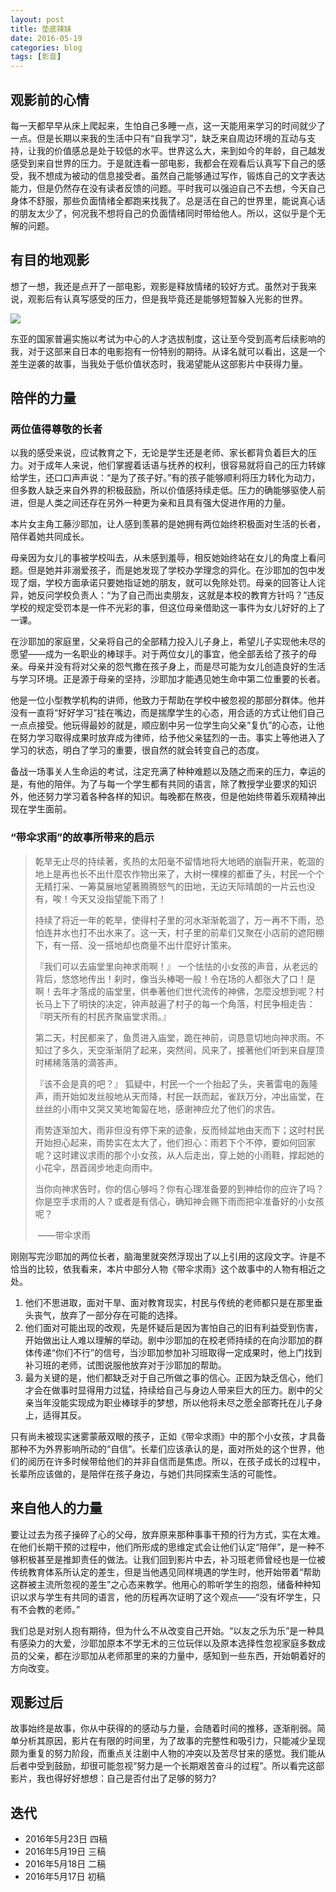 ```yaml
---
layout: post
title: 垫底辣妹
date: 2016-05-19
categories: blog
tags: [影音]
---
```


## 观影前的心情

每一天都早早从床上爬起来，生怕自己多睡一点，这一天能用来学习的时间就少了一点。但是长期以来我的生活中只有“自我学习”，缺乏来自周边环境的互动与支持，让我的价值感总是处于较低的水平。世界这么大，来到如今的年龄，自己越发感受到来自世界的压力。于是就连看一部电影，我都会在观看后认真写下自己的感受，我不想成为被动的信息接受者。虽然自己能够通过写作，锻炼自己的文字表达能力，但是仍然存在没有读者反馈的问题。平时我可以强迫自己不去想，今天自己身体不舒服，那些负面情绪全都跑来找我了。总是活在自己的世界里，能说真心话的朋友太少了，何况我不想将自己的负面情绪同时带给他人。所以，这似乎是个无解的问题。

## 有目的地观影

想了一想，我还是点开了一部电影，观影是释放情绪的较好方式。虽然对于我来说，观影后有认真写感受的压力，但是我毕竟还是能够短暂躲入光影的世界。

![](http://img31.mtime.cn/pi/2016/04/20/155011.26565343_1000X1000.jpg)

东亚的国家普遍实施以考试为中心的人才选拔制度，这让至今受到高考后续影响的我，对于这部来自日本的电影抱有一份特别的期待。从译名就可以看出，这是一个差生逆袭的故事，当我处于低价值状态时，我渴望能从这部影片中获得力量。

## 陪伴的力量

### 两位值得尊敬的长者

以我的感受来说，应试教育之下，无论是学生还是老师、家长都背负着巨大的压力。对于成年人来说，他们掌握着话语与抚养的权利，很容易就将自己的压力转嫁给学生，还口口声声说：“是为了孩子好。”有的孩子能够顺利将压力转化为动力，但多数人缺乏来自外界的积极鼓励，所以价值感持续走低。压力的确能够驱使人前进，但是人类之间还存在另外一种更为亲和且具有强大促进作用的力量。

本片女主角工藤沙耶加，让人感到羡慕的是她拥有两位始终积极面对生活的长者，陪伴着她共同成长。

母亲因为女儿的事被学校叫去，从未感到羞辱，相反她始终站在女儿的角度上看问题。但是她并非溺爱孩子，而是她发现了学校办学理念的异化。在沙耶加的包中发现了烟，学校方面承诺只要她指证她的朋友，就可以免除处罚。母亲的回答让人诧异，她反问学校负责人：“为了自己而出卖朋友，这就是本校的教育方针吗？”违反学校的规定受罚本是一件不光彩的事，但这位母亲借助这一事件为女儿好好的上了一课。

在沙耶加的家庭里，父亲将自己的全部精力投入儿子身上，希望儿子实现他未尽的愿望——成为一名职业的棒球手。对于两位女儿的事宜，他全部丢给了孩子的母亲。母亲并没有将对父亲的怨气撒在孩子身上，而是尽可能为女儿创造良好的生活与学习环境。正是源于母亲的坚持，沙耶加才能遇见她生命中第二位重要的长者。

他是一位小型教学机构的讲师，他致力于帮助在学校中被忽视的那部分群体。他并没有一直将“好好学习”挂在嘴边，而是揣摩学生的心态，用合适的方式让他们自己一点点接受。他玩得最妙的就是，顺应剧中另一位学生向父亲“复仇”的心态，让他在努力学习取得成果时放弃成为律师，给予他父亲猛烈的一击。事实上等他进入了学习的状态，明白了学习的重要，很自然的就会转变自己的态度。

备战一场事关人生命运的考试，注定充满了种种难题以及随之而来的压力，幸运的是，有他的陪伴。为了与每一个学生都有共同的语言，除了教授学业要求的知识外，他还努力学习着各种各样的知识。每晚都在熬夜，但是他始终带着乐观精神出现在学生面前。

### “带伞求雨”的故事所带来的启示

> 乾旱无止尽的持续著，炙热的太阳毫不留情地将大地晒的崩裂开来，乾涸的地上是再也长不出什麼农作物出来了，大树一棵棵的都垂了头，村民一个个无精打采、一筹莫展地望著腾腾怒气的田地，无边天际晴朗的一片云也没有，唉！今天又没指望能下雨了！
>
> 持续了将近一年的乾旱，使得村子里的河水渐渐乾涸了，万一再不下雨，恐怕连井水也打不出水来了。这一天，村子里的前辈们又聚在小店前的遮阳棚下，有一搭、没一搭地却也商量不出什麼好计策来。
>
> 『我们可以去庙堂里向神求雨啊！』 
> 一个怯怯的小女孩的声音，从老远的背后，悠悠地传出！刹时，像当头棒喝一般！令在场的人都张大了口！是啊！去年才落成的庙堂里，供奉著他们世代流传的神佛，怎麼没想到呢？村长马上下了明快的决定，钟声敲遍了村子的每一个角落，村民争相走告：『明天所有的村民齐聚庙堂求雨。』
>
> 第二天，村民都来了，鱼贯进入庙堂，跪在神前，词恳意切地向神求雨。不知过了多久，天空渐渐阴了起来，突然间，风来了，接著他们听到来自屋顶时稀稀落落的滴答声。 
>
> 『该不会是真的吧？』 
> 狐疑中，村民一个一个抬起了头，夹著雷电的轰隆声，雨开始如发丝般地从天而降，村民一跃而起，雀跃万分，冲出庙堂，在丝丝的小雨中又哭又笑地匍匐在地，感谢神应允了他们的求告。
>
> 雨势逐渐加大，雨非但没有停下来的迹象，反而倾盆地由天而下；这时村民开始担心起来，雨势实在太大了，他们担心：雨若下个不停，要如何回家呢？这时建议求雨的那个小女孩，从人后走出，穿上她的小雨鞋，撑起她的小花伞，昂首阔步地走向雨中。
>
> 当你向神求告时，你的信心够吗？你有心理准备要的到神给你的应许了吗？你是空手求雨的人？或者是有信心，确知神会赐下雨而把伞准备好的小女孩呢？
>
> ​												                                               ——带伞求雨

刚刚写完沙耶加的两位长者，脑海里就突然浮现出了以上引用的这段文字。许是不恰当的比较，依我看来，本片中部分人物《带伞求雨》这个故事中的人物有相近之处。

1. 他们不思进取，面对干旱、面对教育现实，村民与传统的老师都只是在那里垂头丧气，放弃了一部分存在可能的选择。
2. 他们面对可能出现的改观，先是怀疑后是因为害怕自己的旧有利益受到伤害，开始做出让人难以理解的举动。剧中沙耶加的在校老师持续的在向沙耶加的群体传递“你们不行”的信号，当沙耶加参加补习班取得一定成果时，他上门找到补习班的老师，试图说服他放弃对于沙耶加的帮助。
3. 最为关键的是，他们都缺乏对于自己所做之事的信心。正因为缺乏信心，他们才会在做事时显得用力过猛，持续给自己与身边人带来巨大的压力。剧中的父亲当年没能实现成为职业棒球手的梦想，所以他将未尽之愿全部寄托在儿子身上，适得其反。

只有尚未被现实迷雾蒙蔽双眼的孩子，正如《带伞求雨》中的那个小女孩，才具备那种不为外界影响所动的“自信”。长辈们应该承认的是，面对所处的这个世界，他们的阅历在许多时候带给他们的并非自信而是焦虑。所以，在孩子成长的过程中，长辈所应该做的，是陪伴在孩子身边，与她们共同探索生活的可能性。

## 来自他人的力量

要让过去为孩子操碎了心的父母，放弃原来那种事事干预的行为方式，实在太难。在他们长期干预的过程中，他们所形成的思维定式会让他们认定“陪伴”，是一种不够积极甚至是推卸责任的做法。让我们回到影片中去，补习班老师曾经也是一位被传统教育体系所认定的差生，但是当他遇见同样境遇的学生时，他开始带着“帮助这群被主流所忽视的差生”之心态来教学。他用心的聆听学生的抱怨，储备种种知识以求与学生有共同的语言，他的历程再次证明了这个观点——“没有坏学生，只有不会教的老师。”

我们总是对别人抱有期待，但为什么不从改变自己开始。“以友之乐为乐”是一种具有感染力的大爱，沙耶加原本不学无术的三位玩伴以及原本选择性忽视家庭多数成员的父亲，都在沙耶加从老师那里的来的力量中，感知到一些东西，开始朝着好的方向改变。



## 观影过后

故事始终是故事，你从中获得的的感动与力量，会随着时间的推移，逐渐削弱。简单分析其原因，影片在有限的时间里，为了故事的完整性和吸引力，只能减少呈现颇为重复的努力阶段，而重点关注剧中人物的冲突以及苦尽甘来的感觉。我们能从后者中受到鼓励，却很可能忽视“努力是一个长期艰苦奋斗的过程”。所以看完这部影片，我也得好好想想：自己是否付出了足够的努力?





## 迭代

* 2016年5月23日 四稿
* 2016年5月19日 三稿
* 2016年5月18日 二稿
* 2016年5月17日 初稿

